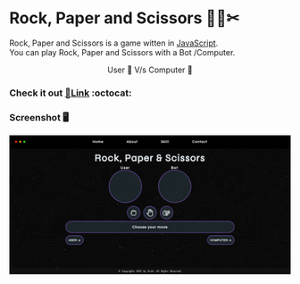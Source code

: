 # Rock, Paper and Scissors 🗿📄✂

Rock, Paper and Scissors is a game witten in [JavaScript].
<br>
You can play Rock, Paper and Scissors with a Bot /Computer. 
<br>
<p style="Text-align: center">User 🧠 V/s Computer 🤖</p>

### **Check it out [🔗Link][website] :octocat:**

### Screenshot 🖥

![Screenshot](https://github.com/Drish-xD/RPS-Game/blob/master/Assets/Screenshot.png "Screenshot")

[JavaScript]: https://www.javascript.com/
[website]: https://drish-xd.is-a.dev/RPS-Game/
